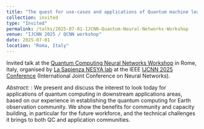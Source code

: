 ```yaml
---
title: "The quest for use-cases and applications of Quantum machine learning"
collection: invited
type: "Invited"
permalink: /talks/2025-07-01-IJCNN-Quantum-Neural-Networks-Workshop
venue: "IJCNN 2025 / QCNN workshop"
date: 2025-07-01
location: "Roma, Italy"
---
```


Invited talk at the [Quantum Computing Neural Networks Workshop](https://sites.google.com/view/nesya/events/QCNN) in Rome, Italy, organised by [La Sapienza NESYA lab](https://sites.google.com/view/nesya) at the IEEE [IJCNN 2025 Conference](https://2025.ijcnn.org/) (International Joint Conference on Neural Networks).

_Abstract:_ : We present and discuss the interest to look today for applications of quantum computing in downstream applications areas, based on our experience in establishing the quantum computing for Earth observation community. We show the benefits for community and capacity building, in particular for the future workforce, and the technical challenges it brings to both QC and application communities.
